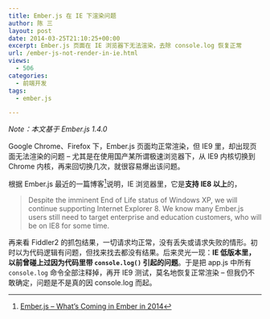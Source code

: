 ```yaml
---
title: Ember.js 在 IE 下渲染问题
author: 陈 三
layout: post
date: 2014-03-25T21:10:25+00:00
excerpt: Ember.js 页面在 IE 浏览器下无法渲染，去除 console.log 恢复正常
url: /ember-js-not-render-in-ie.html
views:
  - 506
categories:
  - 前端开发
tags:
  - ember.js

---
```

_Note：本文基于 Ember.js 1.4.0_

Google Chrome、Firefox 下，Ember.js 页面均正常渲染，但 IE9 里，却出现页面无法渲染的问题 &#8211; 尤其是在使用国产某所谓极速浏览器下，从 IE9 内核切换到 Chrome 内核，再来回切换几次，就很容易爆出该问题。

根据 Ember.js 最近的一篇博客[^12010.1]说明，IE 浏览器里，它是**支持 IE8 以上**的，

> Despite the imminent End of Life status of Windows XP, we will continue supporting Internet Explorer 8. We know many Ember.js users still need to target enterprise and education customers, who will be on IE8 for some time.

再来看 Fiddler2 的抓包结果，一切请求均正常，没有丢失或请求失败的情形。初时以为代码逻辑有问题，但找来找去都没有结果。后来灵光一现：**IE 低版本里，以前曾碰上过因为代码里带 `console.log()` 引起的问题**。于是把 app.js 中所有 `console.log` 命令全部注释掉，再开 IE9 测试，莫名地恢复正常渲染 &#8211; 但我仍不敢确定，问题是不是真的因 console.log 而起。

[^12010.1]:    
    [Ember.js &#8211; What&#8217;s Coming in Ember in 2014][1]

 [1]: http://emberjs.com/blog/2013/12/17/whats-coming-in-ember-in-2014.html
